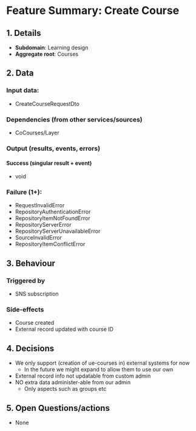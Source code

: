 # Feature Summary: Create Course

## 1. Details

- **Subdomain**: Learning design
- **Aggregate root**: Courses

## 2. Data

### Input data:

- CreateCourseRequestDto

### Dependencies (from other services/sources)

- CoCourses/Layer

### Output (results, events, errors)

#### Success (singular result + event)

- void

### Failure (1+):

- RequestInvalidError
- RepositoryAuthenticationError
- RepositoryItemNotFoundError
- RepositoryServerError
- RepositoryServerUnavailableError
- SourceInvalidError
- RepositoryItemConflictError

## 3. Behaviour

### Triggered by

- SNS subscription

### Side-effects

- Course created
- External record updated with course ID

## 4. Decisions

- We only support (creation of ue-courses in) external systems for now
  - In the future we might expand to allow them to use our own
- External record info not updatable from custom admin
- NO extra data administer-able from our admin
  - Only aspects such as groups etc

## 5. Open Questions/actions

- None
